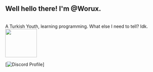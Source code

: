 <h2>Well hello there! I'm @Worux.</h2> <br>
A Turkish Youth, learning programming. What else I need to tell? Idk.

<br>

<img src="https://media.tenor.com/mcFk6VXXMHUAAAAi/deltarune-deltarune-chapter2.gif" width="100px" height="90px">
<br>

[![Discord Profile](https://widgets.vendicated.dev/user?id=997206701482709022&theme=dark&banner=true&full-banner=false&rounded-corners=true&discord-icon=true&badges=true&guess-nitro=false&)]
